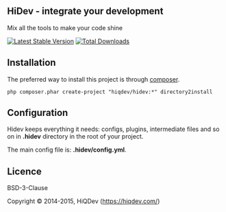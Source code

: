 HiDev - integrate your development
----------------------------------

Mix all the tools to make your code shine

[![Latest Stable Version](https://poser.pugx.org/hiqdev/hidev/v/stable.png)](https://packagist.org/packages/hiqdev/hidev)
[![Total Downloads](https://poser.pugx.org/hiqdev/hidev/downloads.png)](https://packagist.org/packages/hiqdev/hidev)

## Installation

The preferred way to install this project is through [composer](http://getcomposer.org/download/).

```
php composer.phar create-project "hiqdev/hidev:*" directory2install
```

## Configuration

Hidev keeps everything it needs: configs, plugins, intermediate files and so on
in **.hidev** directory in the root of your project.

The main config file is: **.hidev/config.yml**.

## Licence

BSD-3-Clause

Copyright © 2014-2015, HiQDev (https://hiqdev.com/)
